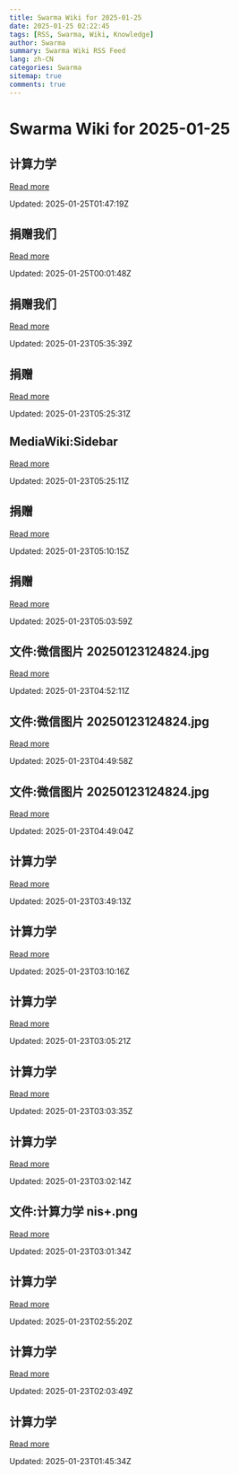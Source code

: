 ```yaml
---
title: Swarma Wiki for 2025-01-25
date: 2025-01-25 02:22:45
tags: [RSS, Swarma, Wiki, Knowledge]
author: Swarma
summary: Swarma Wiki RSS Feed
lang: zh-CN
categories: Swarma
sitemap: true
comments: true
---
```


# Swarma Wiki for 2025-01-25

## 计算力学
[Read more](https://wiki.swarma.org/index.php?title=%E8%AE%A1%E7%AE%97%E5%8A%9B%E5%AD%A6&diff=41383&oldid=41362)

Updated: 2025-01-25T01:47:19Z

## 捐赠我们
[Read more](https://wiki.swarma.org/index.php?title=%E6%8D%90%E8%B5%A0%E6%88%91%E4%BB%AC&diff=41381&oldid=41378)

Updated: 2025-01-25T00:01:48Z

## 捐赠我们
[Read more](https://wiki.swarma.org/index.php?title=%E6%8D%90%E8%B5%A0%E6%88%91%E4%BB%AC&diff=41378&oldid=41374)

Updated: 2025-01-23T05:35:39Z

## 捐赠
[Read more](https://wiki.swarma.org/index.php?title=%E6%8D%90%E8%B5%A0&diff=41374&oldid=0)

Updated: 2025-01-23T05:25:31Z

## MediaWiki:Sidebar
[Read more](https://wiki.swarma.org/index.php?title=MediaWiki:Sidebar&diff=41373&oldid=1061)

Updated: 2025-01-23T05:25:11Z

## 捐赠
[Read more](https://wiki.swarma.org/index.php?title=%E6%8D%90%E8%B5%A0&diff=41365&oldid=41364)

Updated: 2025-01-23T05:10:15Z

## 捐赠
[Read more](https://wiki.swarma.org/index.php?title=%E6%8D%90%E8%B5%A0&diff=41364&oldid=0)

Updated: 2025-01-23T05:03:59Z

## 文件:微信图片 20250123124824.jpg
[Read more](https://wiki.swarma.org/index.php/%E6%96%87%E4%BB%B6:%E5%BE%AE%E4%BF%A1%E5%9B%BE%E7%89%87_20250123124824.jpg)

Updated: 2025-01-23T04:52:11Z

## 文件:微信图片 20250123124824.jpg
[Read more](https://wiki.swarma.org/index.php/%E6%96%87%E4%BB%B6:%E5%BE%AE%E4%BF%A1%E5%9B%BE%E7%89%87_20250123124824.jpg)

Updated: 2025-01-23T04:49:58Z

## 文件:微信图片 20250123124824.jpg
[Read more](https://wiki.swarma.org/index.php?title=%E6%96%87%E4%BB%B6:%E5%BE%AE%E4%BF%A1%E5%9B%BE%E7%89%87_20250123124824.jpg&diff=41363&oldid=0)

Updated: 2025-01-23T04:49:04Z

## 计算力学
[Read more](https://wiki.swarma.org/index.php?title=%E8%AE%A1%E7%AE%97%E5%8A%9B%E5%AD%A6&diff=41362&oldid=41357)

Updated: 2025-01-23T03:49:13Z

## 计算力学
[Read more](https://wiki.swarma.org/index.php?title=%E8%AE%A1%E7%AE%97%E5%8A%9B%E5%AD%A6&diff=41357&oldid=41356)

Updated: 2025-01-23T03:10:16Z

## 计算力学
[Read more](https://wiki.swarma.org/index.php?title=%E8%AE%A1%E7%AE%97%E5%8A%9B%E5%AD%A6&diff=41356&oldid=41355)

Updated: 2025-01-23T03:05:21Z

## 计算力学
[Read more](https://wiki.swarma.org/index.php?title=%E8%AE%A1%E7%AE%97%E5%8A%9B%E5%AD%A6&diff=41355&oldid=41354)

Updated: 2025-01-23T03:03:35Z

## 计算力学
[Read more](https://wiki.swarma.org/index.php?title=%E8%AE%A1%E7%AE%97%E5%8A%9B%E5%AD%A6&diff=41354&oldid=41352)

Updated: 2025-01-23T03:02:14Z

## 文件:计算力学 nis+.png
[Read more](https://wiki.swarma.org/index.php?title=%E6%96%87%E4%BB%B6:%E8%AE%A1%E7%AE%97%E5%8A%9B%E5%AD%A6_nis%2B.png&diff=41353&oldid=0)

Updated: 2025-01-23T03:01:34Z

## 计算力学
[Read more](https://wiki.swarma.org/index.php?title=%E8%AE%A1%E7%AE%97%E5%8A%9B%E5%AD%A6&diff=41352&oldid=41349)

Updated: 2025-01-23T02:55:20Z

## 计算力学
[Read more](https://wiki.swarma.org/index.php?title=%E8%AE%A1%E7%AE%97%E5%8A%9B%E5%AD%A6&diff=41349&oldid=41347)

Updated: 2025-01-23T02:03:49Z

## 计算力学
[Read more](https://wiki.swarma.org/index.php?title=%E8%AE%A1%E7%AE%97%E5%8A%9B%E5%AD%A6&diff=41347&oldid=41334)

Updated: 2025-01-23T01:45:34Z

